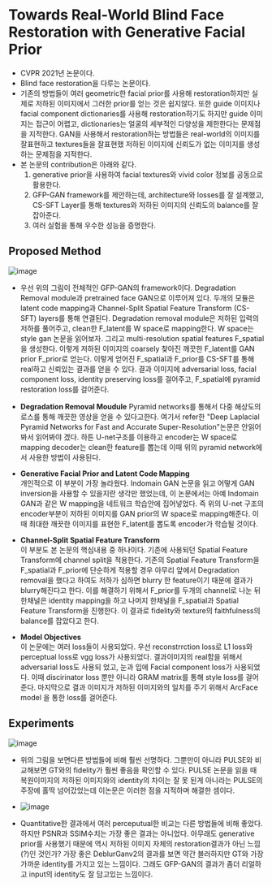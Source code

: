 Towards Real-World Blind Face Restoration with Generative Facial Prior
=========================
+ CVPR 2021년 논문이다. 
+ Blind face restoration을 다루는 논문이다.
+ 기존의 방법들이 여러 geometric한 facial prior를 사용해 restoration하지만 실제로 저하된 이미지에서 그러한 prior를 얻는 것은 쉽지않다. 또한 guide 이미지나 facial component dictionaries를 사용해 restoration하기도 하지만 guide 이미지는 접근이 어렵고, dictionaries는 얼굴의 세부적인 다양성을 제한한다는 문제점을 지적한다. GAN을 사용해서 restoration하는 방법들은 real-world의 이미지를 잘표현하고 textures들을 잘표현했 저하된 이미지에 신뢰도가 없는 이미지를 생성하는 문제점을 지적한다.
+ 본 논문의 contribution은 아래와 같다.
  1. generative prior을 사용하여 facial textures와 vivid color 정보를 공동으로 활용한다.
  2. GFP-GAN framework를 제안하는데, architecture와 losses를 잘 설계했고, CS-SFT Layer를 통해 textures와 저하된 이미지의 신뢰도의 balance를 잘 잡아준다.
  3. 여러 실험을 통해 우수한 성능을 증명한다.


Proposed Method
--------------------
![image](https://user-images.githubusercontent.com/40060713/125026006-b4672a00-e0be-11eb-91bf-63e50573a0b5.png)

  + 우선 위의 그림이 전체적인 GFP-GAN의 framework이다. Degradation Removal module과 pretrained face GAN으로 이루어져 있다. 두개의 모듈은 latent code mapping과 Channel-Split Spatial Feature Transform  (CS-SFT) layers를 통해 연결된다. Degradation removal module은 저하된 입력의 저하를 풀어주고, clean한 F_latent를 W space로 mapping한다. W space는 style gan 논문을 읽어보자. 그리고 multi-resolution spatial features F_spatial을 생성한다. 이렇게 저하된 이미지의 coarsely 찾아진 깨끗한 F_latent를 GAN prior F_prior로 얻는다. 이렇게 얻어진 F_spatial과 F_prior를 CS-SFT를 통해 real하고 신뢰있는 결과를 얻을 수 있다. 결과 이미지에 adversarial loss, facial component loss, identity preserving loss를 걸어주고, F_spatial에 pyramid restoration loss를 걸어준다.

  - **Degradation Removal Moudule**
    Pyramid networks를 통해서 다중 해상도의 로스를 통해 깨끗한 영상을 얻을 수 있다고한다. 여기서 refer한 "Deep Laplacial Pyramid Networks for Fast and Accurate Super-Resolution"논문은 안읽어 봐서 읽어봐야 겠다. 하튼 U-net구조를 이용하고 encoder는 W space로 mapping decoder는 clean한 feature를 뽑는데 이때 위의 pyramid network에서 사용한 방법이 사용된다.
 
  - **Generative Facial Prior and Latent Code Mapping**   
   개인적으로 이 부분이 가장 놀라웠다. Indomain GAN 논문을 읽고 어떻게 GAN inversion을 사용할 수 있을지란 생각만 했었는데, 이 논문에서는 아예 Indomain GAN과 같은 W mapping을 네트워크 학습안에 집어넣었다. 즉 위의 U-net 구조의 encoder부분이 저하된 이미지를 GAN prior의 W space로 mapping해준다. 이때 최대한 깨끗한 이미지를 표현한 F_latent를 뽑도록 encoder가 학습될 것이다.

  - **Channel-Split Spatial Feature Transform**   
    이 부분도 본 논문의 핵심내용 중 하나이다. 기존에 사용되던 Spatial Feature Transform에 channel split을 적용한다. 기존의 Spatial Feature Transform을 F_spatial과 F_prior에 단순하게 적용할 경우 아무리 앞에서 Degradation removal을 했다고 하여도 저하가 심하면 blurry 한 feature이기 때문에 결과가 blurry해진다고 한다. 이를 해결하기 위해서 F_prior를 두개의 channel로 나눈 뒤 한채널은 identity mapping을 하고 나머지 한채널을 F_spatial과 Spatial Feature Transform을 진행한다. 이 결과로 fidelity와 texture의 faithfulness의 balance를 잡았다고 한다.
  
  - **Model Objectives**   
    이 논문에는 여러 loss들이 사용되었다. 우선 reconstrrction loss로 L1 loss와 perceptual loss로 vgg loss가 사용되었다. 결과이미지의 real함을 위해서 adversarial loss도 사용되 었고, 눈과 입에 Facial component loss가 사용되었다. 이때 discirinator loss 뿐만 아니라 GRAM matrix를 통해 style loss를 걸어준다. 마지막으로 결과 이미지가 저하된 이미지와의 일치를 주기 위해서 ArcFace model 을 통한 loss를 걸어준다. 

Experiments
-------------
![image](https://user-images.githubusercontent.com/40060713/125029952-5ee24b80-e0c5-11eb-8477-5868a9bd2e06.png)
+ 위의 그림을 보면다른 방법들에 비해 훨씬 선명하다. 그뿐만이 아니라 PULSE와 비교해보면 GT와의 fidelity가 훨씬 좋음을 확인할 수 있다. PULSE 논문을 읽을 때 복원이미지의 저하된 이미지와의 identity의 차이는 잘 못 된게 아니라는 PULSE의 주장에 홀딱 넘어갔었는데 이논문은 이러한 점을 지적하며 해결한 셈이다.
+ ![image](https://user-images.githubusercontent.com/40060713/125030289-db752a00-e0c5-11eb-8510-d722d4945f06.png)

+ Quantitative한 결과에서 여러 perceputual한 비교는 다른 방법들에 비해 좋았다. 하지만 PSNR과 SSIM수치는 가장 좋은 결과는 아니었다. 아무래도 generative prior를 사용했기 때문에 역시 저하된 이미지 자체의 restoration결과가 아닌 느낌(?)인 것인가? 가장 좋은 DeblurGanv2의 결과를 보면 약간 블러하지만 GT와 가장 가까운 identity를 가지고 있는 느낌이다. 그래도 GFP-GAN의 결과가 좀더 리얼하고 input의 identity도 잘 담고있는 느낌이다. 
